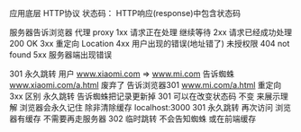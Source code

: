 应用底层 HTTP协议
状态码：  HTTP响应(response)中包含状态码

服务器告诉浏览器  代理 proxy
1xx  请求正在处理  继续等待
2xx  请求已经成功处理   200   OK
3xx  重定向  Location
4xx  用户出现的错误(地址错了)  未授权限  404 not found
5xx  服务器端出现错误


301  永久跳转
用户  www.xiaomi.com  =>  www.mi.com
告诉蜘蛛
www.xiaomi.com/a.html 废弃了
告诉浏览器301  www.mi.com/a.html 重定向
3xx  区别  永久跳转  告诉蜘蛛把记录更新掉
301  可以在改变状态码  不变  来展示理解 浏览器会永久记住 除非清除缓存
localhost:3000 301 永久跳转
再次访问  浏览器有缓存  不需要再走服务器
302  临时跳转  不会告知蜘蛛 或在前端缓存